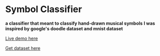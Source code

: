 # Symbol Classifier

**a classifier that meant to classify hand-drawn musical symbols**
**I was inspired by google's doodle dataset and mnist dataset**

[Live demo here](https://fmented.pythonanywhere.com/test)

[Get dataset here](https://fmented.pythonanywhere.com/test)
